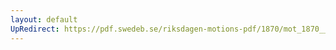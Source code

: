 ```yaml
---
layout: default
UpRedirect: https://pdf.swedeb.se/riksdagen-motions-pdf/1870/mot_1870__ak__00142/mot_1870__ak__00142_002.pdf
---
```

